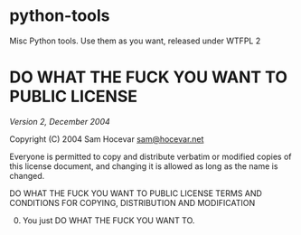 python-tools
============

Misc Python tools. Use them as you want, released under WTFPL 2

# DO WHAT THE FUCK YOU WANT TO PUBLIC LICENSE
*Version 2, December 2004*

Copyright (C) 2004 Sam Hocevar <sam@hocevar.net>

Everyone is permitted to copy and distribute verbatim or modified copies of this license document, and changing it is allowed as long as the name is changed.

DO WHAT THE FUCK YOU WANT TO PUBLIC LICENSE TERMS AND CONDITIONS FOR COPYING, DISTRIBUTION AND MODIFICATION

0. You just DO WHAT THE FUCK YOU WANT TO.
